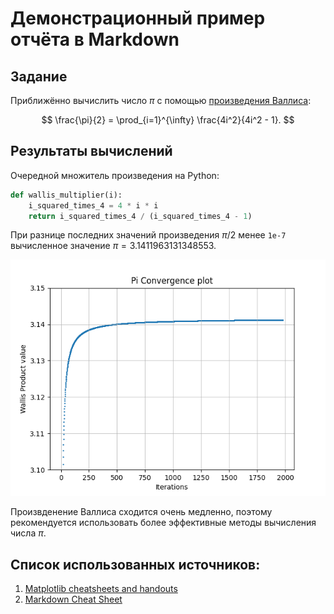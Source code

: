 # Демонстрационный пример отчёта в Markdown

## Задание

Приближённо вычислить число $\pi$ с помощью [произведения Валлиса](https://ru.wikipedia.org/wiki/%D0%A4%D0%BE%D1%80%D0%BC%D1%83%D0%BB%D0%B0_%D0%92%D0%B0%D0%BB%D0%BB%D0%B8%D1%81%D0%B0):

$$ \frac{\pi}{2} = \prod_{i=1}^{\infty} \frac{4i^2}{4i^2 - 1}. $$

## Результаты вычислений

Очередной множитель произведения на Python:

```python
def wallis_multiplier(i):
    i_squared_times_4 = 4 * i * i
    return i_squared_times_4 / (i_squared_times_4 - 1)
```

При разнице последних значений произведения $\pi / 2$ менее `1e-7` вычисленное значение $\pi = 3.1411963131348553$.

![Pi convergence plot](img/convergence_plot.png)

Произвденение Валлиса сходится очень медленно, поэтому рекомендуется использовать более эффективные методы вычисления числа $\pi$.


## Список использованных источников:

1. [Matplotlib cheatsheets and handouts](https://matplotlib.org/cheatsheets/)
2. [Markdown Cheat Sheet](https://www.markdownguide.org/cheat-sheet/)
